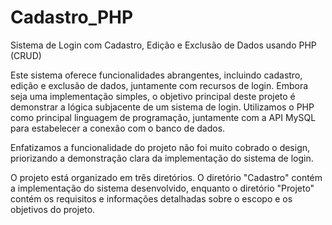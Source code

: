 # Cadastro_PHP
Sistema de Login com Cadastro, Edição e Exclusão de Dados usando PHP (CRUD)

Este sistema oferece funcionalidades abrangentes, incluindo cadastro, edição e exclusão de dados, juntamente com recursos de login. Embora seja uma implementação simples, o objetivo principal deste projeto é demonstrar a lógica subjacente de um sistema de login. Utilizamos o PHP como principal linguagem de programação, juntamente com a API MySQL para estabelecer a conexão com o banco de dados.

Enfatizamos a funcionalidade do projeto não foi muito cobrado o design, priorizando a demonstração clara da implementação do sistema de login.

O projeto está organizado em três diretórios. O diretório "Cadastro" contém a implementação do sistema desenvolvido, enquanto o diretório "Projeto" contém os requisitos e informações detalhadas sobre o escopo e os objetivos do projeto.
